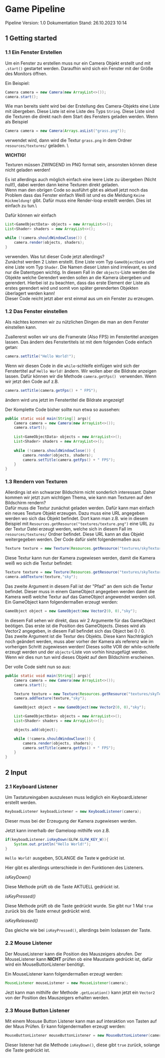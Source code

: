 # **Game Pipeline**
Pipeline Version: 1.0
Dokumentation Stand: 26.10.2023 10:14
## 1 Getting started
### 1.1 Ein Fenster Erstellen

Um ein Fenster zu erstellen muss nur ein Camera Objekt erstellt und mit ```.start()``` gestartet werden.
Daraufhin wird sich ein Fenster mit der Größe des Monitors öffnen.

Ein Beispiel:
```java 
Camera camera = new Camera(new ArrayList<>());
camera.start();
```
Wie man bereits sieht wird bei der Erstellung des Camera-Objekts eine Liste mit übergeben. Diese Liste ist eine Liste des Typs ```String```.
Diese Liste sind die Texturen die direkt nach dem Start des Fensters geladen werden. Wenn als Beispiel
```java 
Camera camera = new Camera(Arrays.asList("grass.png"));
```
verwendet wird, dann wird die Textur ```grass.png``` in dem Ordner ```resources/textures/``` geladen. \

**WICHTIG!**

Texturen müssen ZWINGEND im PNG format sein, ansonsten können diese nicht geladen werden!

Es ist allerdings auch möglich einfach eine leere Liste zu übergeben (Nicht null!), dabei werden dann keine Texturen direkt geladen.\
Wenn man den obrigen Code so ausführt gibt es aktuell jetzt noch das Problem dass das Fenster einfach Weiß ist und es die Meldung ```Keine Rückmeldung!``` gibt. Dafür muss eine Render-loop
erstellt werden. Dies ist einfach zu tun.\

Dafür können wir einfach
```java
List<GameObjectData> objects = new ArrayList<>();
List<Shader> shaders = new ArrayList<>();

while (!camera.shouldWindowClose()) {
    camera.render(objects, shaders);
}
```
verwenden. Was tut dieser Code jetzt allerdings?\
Zunächst werden 2 Listen erstellt. Eine Liste vom Typ ``GameObjectData`` und eine Liste vom Typ ``Shader``.
Die Namen dieser Listen sind irrelevant, es sind nur die Datentypen wichtig. In diesem Fall in der ``objects``-Liste werden
die Objekte welche Gerendert werden sollen an die Kamera übergeben und gerendert. Hierbei ist zu beachten, dass das erste Element der Liste als erstes gerendert wird
und somit von später gerenderten Objekten überlagert werden kann!\
Dieser Code reicht jetzt aber erst einmal aus um ein Fenster zu erzeugen.

### 1.2 Das Fenster einstellen

Als nächtes kommen wir zu nützlichen Dingen die man an dem Fenster einstellen kann.

Zuallererst wollen wir uns die Framerate (Also FPS) im Fenstertitel anzeigen lassen. Das ändern des Fenstertitels ist
mit dem folgenden Code einfach getan:

```java
camera.setTitle("Hello World!");
```
Wenn wir diesen Code in die ```while```-schleife einfügen wird sich der Fenstertitel auf ``Hello World!`` ändern.
Wir wollen aber die Bildrate anzeigen lassen. Dafür können wir die Methode ```camera.getFps() ``` verwenden. Wenn wir jetzt den Code auf z.B.
```java
camera.setTitle(camera.getFps() + " FPS");
```
ändern wird uns jetzt im Fenstertitel die Bildrate angezeigt!

Der Komplette Code bisher sollte nun etwa so aussehen:

```java
public static void main(String[] args){
    Camera camera = new Camera(new ArrayList<>());
    camera.start();
    
    List<GameObjectData> objects = new ArrayList<>();
    List<Shader> shaders = new ArrayList<>();
    
    while (!camera.shouldWindowClose()) {
        camera.render(objects, shaders);
        camera.setTitle(camera.getFps() + " FPS");
    }
}
```

### 1.3 Rendern von Texturen
Allerdings ist ein schwarzer Bildschirm nicht sonderlich interessant. Daher kommen
wir jetzt zum wichtigen Thema, wie kann man Texturen auf den Bildschirm rendern?\
Dafür muss die Textur zunächst geladen werden. Dafür kann man einfach ein neues Texture Objekt
erzeugen. Dazu muss eine URL angegeben werden wo sich das Objekt befindet. Dort kann man z.B. wie in diesem Beispiel
mit ```Resources.getResource("textures/texture.png")``` eine URL zu der Textur Datei erzeugt werden, welche sich in diesem
Fall im ```resources/textures/``` Ordner befindet. Diese URL kann an das Objekt weitergegeben werden.
Der Code dafür sieht folgendermaßen aus:
```java
Texture texture = new Texture(Resources.getResource("textures/skyTexture.png"));
```
Diese Textur kann nun der Kamera zugewiesen werden, damit die Kamera weiß wo sich die Textur befindet:
```java
Texture texture = new Texture(Resources.getResource("textures/skyTexture.png"));
camera.addTexture(texture,"sky");
```
Das zweite Argument in diesem Fall ist der "Pfad" an dem sich die Textur befindet. Dieser muss
in einem GameObject angegeben werden damit die Kamera weiß welche Textur auf das GameObject angewendet werden soll.\
Ein GameObject kann folgendermaßen erzeugt werden:
```java
GameObject object = new GameObject(new Vector2(0, 0),"sky");
```
In diesem Fall sehen wir direkt, dass wir 2 Argumente für das GameObject beötigen.
Das erste ist die Position des GameObjects. Dieses wird als Vector2 angegeben, in diesem Fall befindet sich das Object bei 0 / 0.\
Das zweite Argument ist die Textur des Objekts. Diese kann Nachträglich noch geändert werden, muss aber vorher der Kamera als referenz wie im vorherigen Schritt zugewiesen werden!
Dieses sollte VOR der while-schleife erzeugt werden und der ``objects``-Liste von vorhin hinzugefügt werden.
Wenn wir dies nun tun wird dieses Objekt auf dem Bildschirm erscheinen.

Der volle Code sieht nun so aus:

```java
public static void main(String[] args){
    Camera camera = new Camera(new ArrayList<>());
    camera.start();

    Texture texture = new Texture(Resources.getResource("textures/skyTexture.png"));
    camera.addTexture(texture,"sky");

    GameObject object = new GameObject(new Vector2(0, 0),"sky");

    List<GameObjectData> objects = new ArrayList<>();
    List<Shader> shaders = new ArrayList<>();

    objects.add(object);

    while (!camera.shouldWindowClose()) {
        camera.render(objects, shaders);
        camera.setTitle(camera.getFps() + " FPS");
    }
}
```

## 2 Input
### 2.1 Keyboard Listener
Um Tastatureingaben auszulesen muss lediglich ein KeyboardListener erstellt werden.
```java
KeyboadListener keyboadListener = new KeyboadListener(camera);
```
Dieser muss bei der Erzeugung der Kamera zugewiesen werden.

Jetzt kann innerhalb der Gameloop mithilfe von z.B.
```java
if(keyboadListener.isKeyDown(GLFW.GLFW_KEY_W)){
    System.out.println("Hello World!");
}
```
``Hello World!`` ausgeben, SOLANGE die Taste ``W`` gedrückt ist.

Hier gibt es allerdings unterschiede in den Funktionen des Listeners.

_isKeyDown()_

Diese Methode prüft ob die Taste AKTUELL gedrückt ist.

_isKeyPressed()_

Diese Methode prüft ob die Taste gedrückt wurde. Sie gibt nur 1 Mal ``true`` zurück bis die Taste erneut gedrückt wird.

_isKeyReleased()_

Das gleiche wie bei ``isKeyPressed()``, allerdings beim loslassen der Taste.

### 2.2 Mouse Listener

Der MouseListener kann die Position des Mauszeigers abrufen. Der MouseListener kann **NICHT** prüfen ob eine Maustaste gedrückt ist, dafür wird ein MouseButtonListener benötigt.

Ein MouseListener kann folgendermaßen erzeugt werden:
```java
MouseListener mouseListener = new MouseListener(camera);
```

Jezt kann man mithilfe der Methode ``.getLocation()`` kann jetzt ein ``Vector2`` von der Position des Mauszeigers
erhalten werden.

### 2.3 Mouse Button Listener
Mit einem Mosuse Button Listener kann man auf interaktion von Tasten auf der Maus Prüfen.
Er kann folgendermaßen erzeugt werden:
```java
MouseButtonListener mouseButtonListener = new MouseButtonListener(camera);
```
Dieser listener hat die Methode ``isKeyDown()``, diese gibt ``true`` zurück, solange die Taste gedrückt ist.
